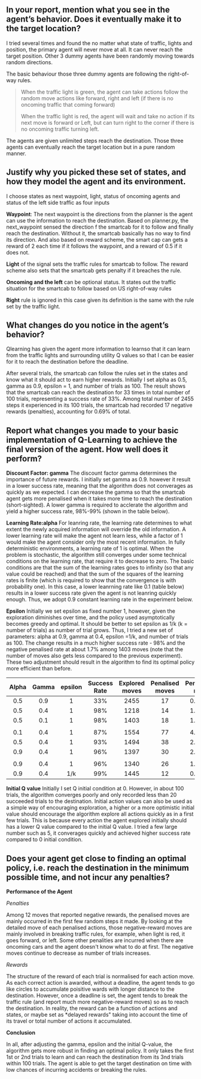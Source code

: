 
## In your report, mention what you see in the agent’s behavior. Does it eventually make it to the target location?
I tried several times and found the no matter what state of traffic, lights and position, the primary agent will never move at all. It can never reach the target position.
Other 3 dummy agents have been randomly moving towards random directions.

The basic behaviour those three dummy agents are following the right-of-way rules.
>When the traffic light is green, the agent can take actions follow the random move actions like forward, right and left (if there is no oncoming traffic that coming forward)
>
>When the traffic light is red, the agent will wait and take no action if its next move is forward or Left, but can turn right to the corner if there is no oncoming traffic turning left.

The agents are given unlimited steps reach the destination. Those three agents can eventually reach the target location but in a pure random manner.

## Justify why you picked these set of states, and how they model the agent and its environment.

I choose states as next waypoint, light, status of oncoming agents and status of the left side traffic as four inputs

**Waypoint**: The next waypoint is the directions from the planner is the agent can use the information to reach the destination. Based on planner.py, the next_waypoint sensed the direction f the smartcab for it to follow and finally reach the destination. Without it, the smartcab basically has no way to find its direction. And also based on reward scheme, the smart cap can gets a reward of 2 each time if it follows the waypoint, and a reward of 0.5 if it does not.

**Light** of the signal sets the traffic rules for smartcab to follow. The reward scheme also sets that the smartcab gets penalty if it breaches the rule.

**Oncoming and the left** can be optional status. It states out the traffic situation for the smartcab to follow based on US right-of-way rules

**Right** rule is ignored in this case given its definition is the same with the rule set by the traffic light.

## What changes do you notice in the agent’s behavior?

Qlearning has given the agent more information to learnso that it can learn from the traffic lights and surrounding utility Q values so that I can be easier for it to reach the destination before the deadline.

After several trials, the smartcab can follow the rules set in the states and know what it should act to earn higher rewards. Initially I set alpha as 0.5, gamma as 0.9, epsilon = 1, and number of trials as 100.  The result shows that the smartcab can reach the destination for 33 times in total number of 100 trials, representing a success rate of 33%. Among total number of 2455 steps it experienced in its 100 trials, the smartcab had recorded 17 negative rewards (penalties), accounting for 0.69% of total.

## Report what changes you made to your basic implementation of Q-Learning to achieve the final version of the agent. How well does it perform?
**Discount Factor: gamma**
The discount factor gamma determines the importance of future rewards. I initially set gamma as 0.9. however it result in a lower success rate, meaning that the algorithm does not converages as quickly as we expected. I can decrease the gamma so that the smartcab agent gets more penalised when it takes more time to reach the destination (short-sighted). A lower gamma is required to acclerate the algorithm and yield a higher success rate, 98%-99% (shown in the table below).

**Learning Rate:alpha**
For leanring rate, the learning rate determines to what extent the newly acquired information will override the old information. A lower learning rate will make the agent not learn less, while a factor of 1 would make the agent consider only the most recent information. In fully deterministic environments, a learning rate of 1 is optimal. When the problem is stochastic, the algorithm still converges under some technical conditions on the learning rate, that require it to decrease to zero. The basic conditions are that the sum of the learning rates goes to infinity (so that any value could be reached) and that the sum of the squares of the learning rates is finite (which is required to show that the convergence is with probability one). In this case, a lower leanrning rate like 0.1 (table below) results in a lower success rate given the agent is not leanring quickly enough. Thus, we adopt 0.9 constant learning rate in the experiment below.

**Epsilon**
Initially we set epsilon as fixed number 1, however, given the exploration diminishes over time, and the policy used asymptotically becomes greedy and optimal. It should be better to set epsilon as 1/k  (k = number of trials) as number of trial grows. Thus, I tried a new set of parameters: alpha at 0.9, gamma at 0.4, epsilon =1/k, and number of trials as 100. The change results in a much higher success rate  - 98% and the negative penalised rate at about 1.7% among 1403 moves (note that the number of moves also gets less compared to the previous experiment). These two adjustment should result in the algorithm to find its optimal policy more efficient than before.

| Alpha  | Gamma  | epsilon  | Success Rate  |  Explored moves |  Penalised moves  | Penalised rate  |
|:-:|:-:|:-:|:-:|:-:| :-:| :-:|
|  0.5  | 0.9  |  1 | 33%  | 2455  | 17  | 0.69% |
|  0.5 |  0.4 | 1  |  98% |  1218 |  14 | 1.15% |
|  0.5 | 0.1  | 1  | 98%  | 1403  | 18 | 1.28% |
|    |   |    |  |    |  |  |
|  0.1 | 0.4  | 1  | 87%  | 1554  | 77 | 4.95% |
|  0.5 | 0.4  | 1  |93%  | 1494  | 38 | 2.54% |
|  0.9 | 0.4  | 1  |96%  | 1397  | 30 | 2.15% |
|    |   |    |  |    |  |  |
|  0.9 | 0.4  | 1  |96%  | 1340 | 26 | 1.94% |
|  0.9 | 0.4  | 1/k  |99%  | 1445  | 12 | 0.83% |



**Initial Q value**
Initially I set Q initial condition at 0. However, in about 100 trials, the algorithm converges poorly and only recorded less than 20 succeeded trials to the destination.
Initial action values can also be used as a simple way of encouraging exploration, a higher or a more optimistic initial value should encourage the algorithm explore all actions quickly as in a first few trials. This is because every action the agent explored initially should has a lower Q value compared to the initial Q value.
I tried a few large number such as 5, it converages quickly and achieved higher success rate compared to 0 initial condition.


## Does your agent get close to finding an optimal policy, i.e. reach the destination in the minimum possible time, and not incur any penalties?
**Performance of the Agent**

*Penalties*

Among 12 moves that reported negative rewards, the penalised moves are mainly occurred in the first few random steps it made. By looking at the detailed move of each penalised actions, those negative-reward moves are mainly involved in breaking traffic rules, for example, when light is red, it goes forward, or left. Some other penalities are incurred when there are oncoming cars and the agent doesn't know what to do at first. The negative moves continue to decrease as number of trials increases.

*Rewards*

The structure of the reward of each trial is normalised for each action move. As each correct action is awarded, without a deadline, the agent tends to go like circles to accumulate poisitive wards with longer distance to the destination. However, once a deadline is set, the agent tends to break the traffic rule (and report much more negative-reward moves) so as to reach the destination. In reality, the reward can be a function of actions and states, or maybe set as *delayed rewards" taking into account the time of its travel or total number of actions it accumulated.

**Conclusion**

In all, after adjusting the gamma, epsilon and the initial Q-value, the algorithm gets more robust in finding an optimal policy. It only takes the first 1st or 2nd trials to learn and can reach the destination from its 3nd trials within 100 trials. The agent is able to get the target destination on time with low chances of incurring accidents or breaking the rules.
